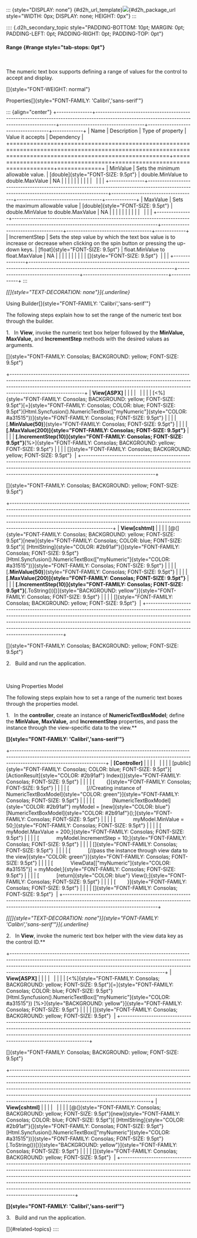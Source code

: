 ::: {style="DISPLAY: none"}
[](ms-xhelp:///?Id=d2h_url_template){#d2h_url_template}![](!package_url!){#d2h_package_url style="WIDTH: 0px; DISPLAY: none; HEIGHT: 0px"}
:::

:::: {.d2h_secondary_topic style="PADDING-BOTTOM: 10pt; MARGIN: 0pt; PADDING-LEFT: 0pt; PADDING-RIGHT: 0pt; PADDING-TOP: 0pt"}
#### Range {#range style="tab-stops: 0pt"}

 

The numeric text box supports defining a range of values for the control to accept and display.

[]{style="FONT-WEIGHT: normal"} 

Properties[]{style="FONT-FAMILY: 'Calibri','sans-serif'"}

::: {align="center"}
+---------------+-------------------------------------------------------------------------------------------------------------------------------------------+------------------------------------+------------------------------------+-------------+
| Name          | Description                                                                                                                               | Type of property                   | Value it accepts                   | Dependency  |
+===============+===========================================================================================================================================+====================================+====================================+=============+
| MinValue      | Sets the minimum allowable value.                                                                                                         | [double]{style="FONT-SIZE: 9.5pt"} | double.MinValue to double.MaxValue | NA          |
|               |                                                                                                                                           |                                    |                                    |             |
|               |                                                                                                                                           |                                    |                                    |             |
+---------------+-------------------------------------------------------------------------------------------------------------------------------------------+------------------------------------+------------------------------------+-------------+
| MaxValue      | Sets the maximum allowable value                                                                                                          | [double]{style="FONT-SIZE: 9.5pt"} | double.MinValue to double.MaxValue | NA          |
|               |                                                                                                                                           |                                    |                                    |             |
|               |                                                                                                                                           |                                    |                                    |             |
+---------------+-------------------------------------------------------------------------------------------------------------------------------------------+------------------------------------+------------------------------------+-------------+
| IncrementStep | Sets the step value by which the text box value is to increase or decrease when clicking on the spin button or pressing the up-down keys. | [float]{style="FONT-SIZE: 9.5pt"}  | float.MinValue to float.MaxValue   | NA          |
|               |                                                                                                                                           |                                    |                                    |             |
|               |                                                                                                                                           | []{style="FONT-SIZE: 9.5pt"}       |                                    |             |
+---------------+-------------------------------------------------------------------------------------------------------------------------------------------+------------------------------------+------------------------------------+-------------+
:::

*[[]{style="TEXT-DECORATION: none"}]{.underline}* 

Using Builder[]{style="FONT-FAMILY: 'Calibri','sans-serif'"}

The following steps explain how to set the range of the numeric text box through the builder.

1.   In **View**, invoke the numeric text box helper followed by the **MinValue, MaxValue,** and **IncrementStep** methods with the desired values as arguments.

[]{style="FONT-FAMILY: Consolas; BACKGROUND: yellow; FONT-SIZE: 9.5pt"} 

+-------------------------------------------------------------------------------------------------------------------------------------------------------------------------------------------------------------------------------------------------------------------------+
| **View\[ASPX\]**                                                                                                                                                                                                                                                        |
|                                                                                                                                                                                                                                                                         |
|                                                                                                                                                                                                                                                                         |
|                                                                                                                                                                                                                                                                         |
| [\<%]{style="FONT-FAMILY: Consolas; BACKGROUND: yellow; FONT-SIZE: 9.5pt"}[=]{style="FONT-FAMILY: Consolas; COLOR: blue; FONT-SIZE: 9.5pt"}[Html.Syncfusion().NumericTextBox([\"myNumeric\"]{style="COLOR: #a31515"})]{style="FONT-FAMILY: Consolas; FONT-SIZE: 9.5pt"} |
|                                                                                                                                                                                                                                                                         |
| [.**MinValue(50)**]{style="FONT-FAMILY: Consolas; FONT-SIZE: 9.5pt"}                                                                                                                                                                                                    |
|                                                                                                                                                                                                                                                                         |
| **[.MaxValue(200)]{style="FONT-FAMILY: Consolas; FONT-SIZE: 9.5pt"}**                                                                                                                                                                                                   |
|                                                                                                                                                                                                                                                                         |
| **[.IncrementStep(10)]{style="FONT-FAMILY: Consolas; FONT-SIZE: 9.5pt"}**[%\>]{style="FONT-FAMILY: Consolas; BACKGROUND: yellow; FONT-SIZE: 9.5pt"}                                                                                                                     |
|                                                                                                                                                                                                                                                                         |
| []{style="FONT-FAMILY: Consolas; BACKGROUND: yellow; FONT-SIZE: 9.5pt"}                                                                                                                                                                                                 |
+-------------------------------------------------------------------------------------------------------------------------------------------------------------------------------------------------------------------------------------------------------------------------+

[]{style="FONT-FAMILY: Consolas; BACKGROUND: yellow; FONT-SIZE: 9.5pt"} 

+-------------------------------------------------------------------------------------------------------------------------------------------------------------------------------------------------------------------------------------------------------------------------------------------------------------------------------------------------------------------+
| **View\[cshtml\]**                                                                                                                                                                                                                                                                                                                                                |
|                                                                                                                                                                                                                                                                                                                                                                   |
| [@(]{style="FONT-FAMILY: Consolas; BACKGROUND: yellow; FONT-SIZE: 9.5pt"}[new]{style="FONT-FAMILY: Consolas; COLOR: blue; FONT-SIZE: 9.5pt"}[ [HtmlString]{style="COLOR: #2b91af"}(]{style="FONT-FAMILY: Consolas; FONT-SIZE: 9.5pt"}[Html.Syncfusion().NumericTextBox([\"myNumeric\"]{style="COLOR: #a31515"})]{style="FONT-FAMILY: Consolas; FONT-SIZE: 9.5pt"} |
|                                                                                                                                                                                                                                                                                                                                                                   |
| [.**MinValue(50)**]{style="FONT-FAMILY: Consolas; FONT-SIZE: 9.5pt"}                                                                                                                                                                                                                                                                                              |
|                                                                                                                                                                                                                                                                                                                                                                   |
| **[.MaxValue(200)]{style="FONT-FAMILY: Consolas; FONT-SIZE: 9.5pt"}**                                                                                                                                                                                                                                                                                             |
|                                                                                                                                                                                                                                                                                                                                                                   |
| **[.IncrementStep(10)]{style="FONT-FAMILY: Consolas; FONT-SIZE: 9.5pt"}**[.ToString())[)]{style="BACKGROUND: yellow"}]{style="FONT-FAMILY: Consolas; FONT-SIZE: 9.5pt"}                                                                                                                                                                                           |
|                                                                                                                                                                                                                                                                                                                                                                   |
| []{style="FONT-FAMILY: Consolas; BACKGROUND: yellow; FONT-SIZE: 9.5pt"}                                                                                                                                                                                                                                                                                           |
+-------------------------------------------------------------------------------------------------------------------------------------------------------------------------------------------------------------------------------------------------------------------------------------------------------------------------------------------------------------------+

[]{style="FONT-FAMILY: Consolas; BACKGROUND: yellow; FONT-SIZE: 9.5pt"} 

2.   Build and run the application.

 

Using Properties Model

The following steps explain how to set a range of the numeric text boxes through the properties model.

1.   In the **controller**, create an instance of **NumericTextBoxModel**; define the **MinValue, MaxValue,** and **IncrementStep** properties, and pass the instance through the view-specific data to the view.**

**[]{style="FONT-FAMILY: 'Calibri','sans-serif'"}** 

+----------------------------------------------------------------------------------------------------------------------------------------------------------------------------------------------------+
| **\[Controller\]**                                                                                                                                                                                 |
|                                                                                                                                                                                                    |
|                                                                                                                                                                                                    |
|                                                                                                                                                                                                    |
| [public]{style="FONT-FAMILY: Consolas; COLOR: blue; FONT-SIZE: 9.5pt"}[ [ActionResult]{style="COLOR: #2b91af"} Index()]{style="FONT-FAMILY: Consolas; FONT-SIZE: 9.5pt"}                           |
|                                                                                                                                                                                                    |
| [        {]{style="FONT-FAMILY: Consolas; FONT-SIZE: 9.5pt"}                                                                                                                                       |
|                                                                                                                                                                                                    |
| [            [//Creating instance of NumericTextBoxModel]{style="COLOR: green"}]{style="FONT-FAMILY: Consolas; FONT-SIZE: 9.5pt"}                                                                  |
|                                                                                                                                                                                                    |
| [            [NumericTextBoxModel]{style="COLOR: #2b91af"} myModel = [new]{style="COLOR: blue"} [NumericTextBoxModel]{style="COLOR: #2b91af"}();]{style="FONT-FAMILY: Consolas; FONT-SIZE: 9.5pt"} |
|                                                                                                                                                                                                    |
| [            myModel.MinValue = 50;]{style="FONT-FAMILY: Consolas; FONT-SIZE: 9.5pt"}                                                                                                              |
|                                                                                                                                                                                                    |
| [            myModel.MaxValue = 200;]{style="FONT-FAMILY: Consolas; FONT-SIZE: 9.5pt"}                                                                                                             |
|                                                                                                                                                                                                    |
| [            myModel.IncrementStep = 10;]{style="FONT-FAMILY: Consolas; FONT-SIZE: 9.5pt"}                                                                                                         |
|                                                                                                                                                                                                    |
| []{style="FONT-FAMILY: Consolas; FONT-SIZE: 9.5pt"}                                                                                                                                                |
|                                                                                                                                                                                                    |
| [            [//pass the instance through view data to the view]{style="COLOR: green"}]{style="FONT-FAMILY: Consolas; FONT-SIZE: 9.5pt"}                                                           |
|                                                                                                                                                                                                    |
| [            ViewData\[[\"myNumeric\"]{style="COLOR: #a31515"}\] = myModel;]{style="FONT-FAMILY: Consolas; FONT-SIZE: 9.5pt"}                                                                      |
|                                                                                                                                                                                                    |
| [            [return]{style="COLOR: blue"} View();]{style="FONT-FAMILY: Consolas; FONT-SIZE: 9.5pt"}                                                                                               |
|                                                                                                                                                                                                    |
| [        }]{style="FONT-FAMILY: Consolas; FONT-SIZE: 9.5pt"}                                                                                                                                       |
|                                                                                                                                                                                                    |
| []{style="FONT-FAMILY: Consolas; FONT-SIZE: 9.5pt"}                                                                                                                                                |
+----------------------------------------------------------------------------------------------------------------------------------------------------------------------------------------------------+

*[[[]{style="TEXT-DECORATION: none"}]{style="FONT-FAMILY: 'Calibri','sans-serif'"}]{.underline}* 

2.   In **View**, invoke the numeric text box helper with the view data key as the control ID.**

+-----------------------------------------------------------------------------------------------------------------------------------------------------------------------------------------------------------------------------------------------------------------------------------------------------------+
| **View\[ASPX\]**                                                                                                                                                                                                                                                                                          |
|                                                                                                                                                                                                                                                                                                           |
|                                                                                                                                                                                                                                                                                                           |
|                                                                                                                                                                                                                                                                                                           |
| [\<%]{style="FONT-FAMILY: Consolas; BACKGROUND: yellow; FONT-SIZE: 9.5pt"}[=]{style="FONT-FAMILY: Consolas; COLOR: blue; FONT-SIZE: 9.5pt"}[Html.Syncfusion().NumericTextBox([\"myNumeric\"]{style="COLOR: #a31515"}) [%\>]{style="BACKGROUND: yellow"}]{style="FONT-FAMILY: Consolas; FONT-SIZE: 9.5pt"} |
|                                                                                                                                                                                                                                                                                                           |
| []{style="FONT-FAMILY: Consolas; BACKGROUND: yellow; FONT-SIZE: 9.5pt"}                                                                                                                                                                                                                                   |
+-----------------------------------------------------------------------------------------------------------------------------------------------------------------------------------------------------------------------------------------------------------------------------------------------------------+

[]{style="FONT-FAMILY: Consolas; BACKGROUND: yellow; FONT-SIZE: 9.5pt"} 

+-----------------------------------------------------------------------------------------------------------------------------------------------------------------------------------------------------------------------------------------------------------------------------------------------------------------------------------------------------------------------------------------------------------------------------------------------------------------+
| **View\[cshtml\]**                                                                                                                                                                                                                                                                                                                                                                                                                                              |
|                                                                                                                                                                                                                                                                                                                                                                                                                                                                 |
|                                                                                                                                                                                                                                                                                                                                                                                                                                                                 |
|                                                                                                                                                                                                                                                                                                                                                                                                                                                                 |
| [@(]{style="FONT-FAMILY: Consolas; BACKGROUND: yellow; FONT-SIZE: 9.5pt"}[new]{style="FONT-FAMILY: Consolas; COLOR: blue; FONT-SIZE: 9.5pt"}[ [HtmlString]{style="COLOR: #2b91af"}(]{style="FONT-FAMILY: Consolas; FONT-SIZE: 9.5pt"}[Html.Syncfusion().NumericTextBox([\"myNumeric\"]{style="COLOR: #a31515"})]{style="FONT-FAMILY: Consolas; FONT-SIZE: 9.5pt"}[.ToString())[)]{style="BACKGROUND: yellow"}]{style="FONT-FAMILY: Consolas; FONT-SIZE: 9.5pt"} |
|                                                                                                                                                                                                                                                                                                                                                                                                                                                                 |
| []{style="FONT-FAMILY: Consolas; BACKGROUND: yellow; FONT-SIZE: 9.5pt"}                                                                                                                                                                                                                                                                                                                                                                                         |
+-----------------------------------------------------------------------------------------------------------------------------------------------------------------------------------------------------------------------------------------------------------------------------------------------------------------------------------------------------------------------------------------------------------------------------------------------------------------+

**[]{style="FONT-FAMILY: 'Calibri','sans-serif'"}** 

3.   Build and run the application.

[]{#related-topics}
::::

